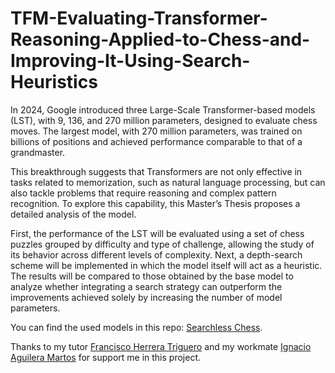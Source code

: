 # TFM-Evaluating-Transformer-Reasoning-Applied-to-Chess-and-Improving-It-Using-Search-Heuristics

In 2024, Google introduced three Large-Scale Transformer-based models (LST), with 9, 136, and 270 million parameters, designed to evaluate chess moves. The largest model, with 270 million parameters, was trained on billions of positions and achieved performance comparable to that of a grandmaster.

This breakthrough suggests that Transformers are not only effective in tasks related to memorization, such as natural language processing, but can also tackle problems that require reasoning and complex pattern recognition. To explore this capability, this Master’s Thesis proposes a detailed analysis of the model.

First, the performance of the LST will be evaluated using a set of chess puzzles grouped by difficulty and type of challenge, allowing the study of its behavior across different levels of complexity. Next, a depth-search scheme will be implemented in which the model itself will act as a heuristic. The results will be compared to those obtained by the base model to analyze whether integrating a search strategy can outperform the improvements achieved solely by increasing the number of model parameters.

You can find the used models in this repo: [Searchless Chess](https://github.com/google-deepmind/searchless_chess).

Thanks to my tutor [Francisco Herrera Triguero](https://scholar.google.com/citations?user=HULIk-QAAAAJ&hl=en) and my workmate [Ignacio Aguilera Martos](https://scholar.google.es/citations?user=6qqRY7oAAAAJ&hl=es) for support me in this project.
